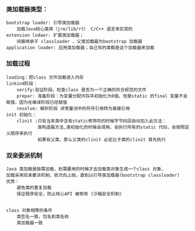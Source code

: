 ### **类加载器类型：**
    bootstrap loader: 引导类加载器
        加载Java核心类库（jre/lib/rt） C/C++ 语言来实现的
    extension lodaer: 扩展类加载器；
        间接继承于 classloader ，父类加载器为bootstrap 加载器
    application loader: 应用类加载器；自己写的类都是这个加载器来加载
### **加载过程**
    loading：把class 文件加载进入内存
    linkind阶段：
        verify:验证阶段，检查class 是否为一个正确的符合规范的文件
        prepar: 准备阶段：为变量分配内存并初始化为0值，但是static 的final 变量不会赋值，因为在编译阶段已经赋值
        resolve: 解析阶段 讲常量池中的符号引用转为直接引用
    init 初始化：
        clinit :只有当本类中含有static修饰符的时候字节码回自动加入此方法：
                类构造器方法,类初始化的时候会调用，会执行所有的static 代码，会按照定义顺序来执行
                如果有父类，那么父类的clinit 必定比子类的clinit 首先执行
    
###  **双亲委派机制**
    Java 类加载是按需加载，到需要用的时候才去加载类对象生成一个class 对象，
    加载采用双亲委派机制，依次向上抛，直到以引导类加载器(bootstrap classloader)
    优势：
        避免类的重复加载
        保证程序安全，防止核心API 被修改 (沙箱安全机制)
     
     
    class 对象相等的条件
        类签名一致，包名和类名称
        类加载器一致
        